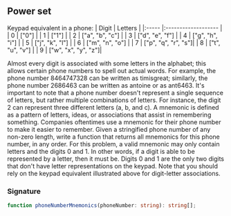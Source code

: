 ## Power set

Keypad equivalent in a phone:
| Digit | Letters             |
|:----- |:------------------- |
| 0     | ["0"]               |
| 1     | ["1"]               |
| 2     | ["a", "b", "c"]     |
| 3     | ["d", "e", "f"]     |
| 4     | ["g", "h", "i"]     |
| 5     | ["j", "k", "l"]     |
| 6     | ["m", "n", "o"]     |
| 7     | ["p", "q", "r", "s"]|
| 8     | ["t", "u", "v"]     |
| 9     | ["w", "x", "y", "z"]|



Almost every digit is associated with some letters in the alphabet; this allows certain phone numbers to spell out actual words. For example, the phone number 8464747328 can be written as timisgreat; similarly, the phone number 2686463 can be written as antoine or as ant6463.
It's important to note that a phone number doesn't represent a single sequence of letters, but rather multiple combinations of letters. For instance, the digit 2 can represent three different letters (a, b, and c).
A mnemonic is defined as a pattern of letters, ideas, or associations that assist in remembering something. Companies oftentimes use a mnemonic for their phone number to make it easier to remember.
Given a stringified phone number of any non-zero length, write a function that returns all mnemonics for this phone number, in any order.
For this problem, a valid mnemonic may only contain letters and the digits 0 and 1. In other words, if a digit is able to be represented by a letter, then it must be. Digits 0 and 1 are the only two digits that don't have letter representations on the keypad.
Note that you should rely on the keypad equivalent illustrated above for digit-letter associations.

### Signature

```typescript
function phoneNumberMnemonics(phoneNumber: string): string[];
```
